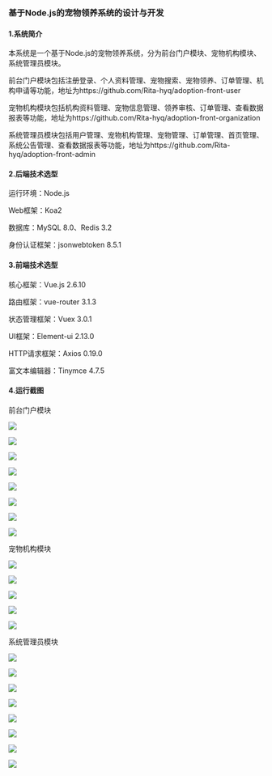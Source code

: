 ### 基于Node.js的宠物领养系统的设计与开发

#### 1.系统简介

本系统是一个基于Node.js的宠物领养系统，分为前台门户模块、宠物机构模块、系统管理员模块。

前台门户模块包括注册登录、个人资料管理、宠物搜索、宠物领养、订单管理、机构申请等功能，地址为https://github.com/Rita-hyq/adoption-front-user

宠物机构模块包括机构资料管理、宠物信息管理、领养审核、订单管理、查看数据报表等功能，地址为https://github.com/Rita-hyq/adoption-front-organization

系统管理员模块包括用户管理、宠物机构管理、宠物管理、订单管理、首页管理、系统公告管理、查看数据报表等功能，地址为https://github.com/Rita-hyq/adoption-front-admin

#### 2.后端技术选型

运行环境：Node.js

Web框架：Koa2

数据库：MySQL 8.0、Redis 3.2

身份认证框架：jsonwebtoken 8.5.1

#### 3.前端技术选型

核心框架：Vue.js 2.6.10

路由框架：vue-router 3.1.3

状态管理框架：Vuex 3.0.1

UI框架：Element-ui 2.13.0

HTTP请求框架：Axios 0.19.0

富文本编辑器：Tinymce 4.7.5

#### 4.运行截图

前台门户模块

![](https://czz-education.oss-cn-shenzhen.aliyuncs.com/hyq/1.png)

![](https://czz-education.oss-cn-shenzhen.aliyuncs.com/hyq/2.png)

![](https://czz-education.oss-cn-shenzhen.aliyuncs.com/hyq/3.png)

![](https://czz-education.oss-cn-shenzhen.aliyuncs.com/hyq/4.png)

![](https://czz-education.oss-cn-shenzhen.aliyuncs.com/hyq/5.png)

![](https://czz-education.oss-cn-shenzhen.aliyuncs.com/hyq/6.png)

![](https://czz-education.oss-cn-shenzhen.aliyuncs.com/hyq/7.png)

![](https://czz-education.oss-cn-shenzhen.aliyuncs.com/hyq/8.png)

宠物机构模块

![](https://czz-education.oss-cn-shenzhen.aliyuncs.com/hyq/9.png)

![](https://czz-education.oss-cn-shenzhen.aliyuncs.com/hyq/10.png)

![](https://czz-education.oss-cn-shenzhen.aliyuncs.com/hyq/11.png)

![](https://czz-education.oss-cn-shenzhen.aliyuncs.com/hyq/12.png)

![](https://czz-education.oss-cn-shenzhen.aliyuncs.com/hyq/13.png)

系统管理员模块

![](https://czz-education.oss-cn-shenzhen.aliyuncs.com/hyq/14.png)

![](https://czz-education.oss-cn-shenzhen.aliyuncs.com/hyq/15.png)

![](https://czz-education.oss-cn-shenzhen.aliyuncs.com/hyq/16.png)

![](https://czz-education.oss-cn-shenzhen.aliyuncs.com/hyq/17.png)

![](https://czz-education.oss-cn-shenzhen.aliyuncs.com/hyq/18.png)

![](https://czz-education.oss-cn-shenzhen.aliyuncs.com/hyq/19.png)

![](https://czz-education.oss-cn-shenzhen.aliyuncs.com/hyq/20.png)

![](https://czz-education.oss-cn-shenzhen.aliyuncs.com/hyq/21.png)